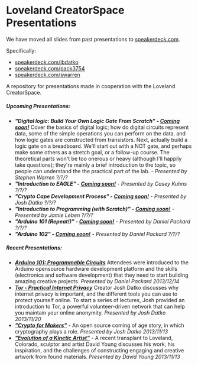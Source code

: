 Loveland CreatorSpace Presentations
=============

We have moved all slides from past presentations to [speakerdeck.com](http://speakerdeck.com).

Specifically: 
* [speakerdeck.com/jbdatko](https://speakerdeck.com/jbdatko)
* [speakerdeck.com/pack3754](https://speakerdeck.com/pack3754)
* [speakerdeck.com/swarren](https://speakerdeck.com/swarren)


A repository for presentations made in cooperation with the Loveland CreatorSpace. 
##### Upcoming Presentations: 
* ***"Digital logic: Build Your Own Logic Gate From Scratch" - [Coming soon!](http://github.com/lovelandcreatorspace/presentations/tree/master/coming_soon)***  Cover the basics of digital logic; how do digital circuits represent data, some of the simple operations you can perform on the data, and how logic gates are constructed from transistors.  Next, actually build a logic gate on a breadboard. We'll start out with a NOT gate, and perhaps make some others as a stretch goal, or a follow-up course.  The theoretical parts won't be too onerous or heavy (although I'll happily take questions); they're mainly a brief introduction to the topic, so people can understand the the practical part of the lab. - *Presented by Stephen Warren ?/?/?*
* ***"Introduction to EAGLE" - [Coming soon!](http://github.com/lovelandcreatorspace/presentations/tree/master/coming_soon)*** - *Presented by Casey Kuhns ?/?/?*
* ***"Crypto Cape Development Process" - [Coming soon!](http://github.com/lovelandcreatorspace/presentations/tree/master/coming_soon)*** - *Presented by Josh Datko ?/?/?*
* ***"Introduction to Programming (with Scratch)" - [Coming soon!](http://github.com/lovelandcreatorspace/presentations/tree/master/coming_soon)*** - *Presented by Jamie Leben ?/?/?*
* ***"Arduino 101 (Repeat!)" - [Coming soon!](http://github.com/lovelandcreatorspace/presentations/tree/master/coming_soon)*** - *Presented by Daniel Packard ?/?/?*
* ***"Arduino 102" - [Coming soon!](http://github.com/lovelandcreatorspace/presentations/tree/master/coming_soon)*** - *Presented by Daniel Packard ?/?/?*


##### Recent Presentations:
* ***[Arduino 101: Programmable Circuits](http://github.com/lovelandcreatorspace/presentations/tree/master/arduino/101)*** Attendees were introduced to the Arduino opensource hardware development platform and the skills (electronics and software development) that they need to start building amazing creative projects. *Presented by Daniel Packard 2013/12/14*
* ***[Tor - Practical Internet Privacy](http://github.com/lovelandcreatorspace/presentations/tree/master/tor_internet_privacy)*** Creator Josh Datko discusses why internet privacy is important, and the different tools you can use to protect yourself online. To start a series of lectures, Josh provided an introduction to Tor, a powerful volunteer-driven network that can help you maintain your online anonymity. *Presented by Josh Datko 2013/11/20*
* ***["Crypto for Makers"](http://github.com/lovelandcreatorspace/presentations/tree/master/crypto_for_makers)*** - An open source coming of age story, in which cryptography plays a role. *Presented by Josh Datko 2013/11/13*
* ***["Evolution of a Kinetic Artist"](http://github.com/lovelandcreatorspace/presentations/tree/master/sculpture_young)*** - A recent transplant to Loveland, Colorado, sculptor and artist David Young discusses his work, his inspiration, and the challenges of constructing engaging and creative artwork from found materials. *Presented by David Young 2013/11/13*

